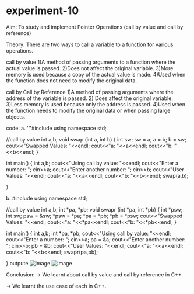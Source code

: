 # experiment-10
Aim:
To study and implement Pointer Operations (call by value and call by reference)

Theory:
There are two ways to call a variable to a function for various operations.

 call by value 
1)A method of passing arguments to a function where the actual value is passed.
2)Does not affect the original variable.
3)More memory is used because a copy of the actual value is made.
4)Used when the function does not need to modify the original data.

call by Call by Reference
1)A method of passing arguments where the address of the variable is passed.
2)	Does affect the original variable.
3)Less memory is used because only the address is passed.
4)Used when the function needs to modify the original data or when passing large objects.

code:
a.
'''#include <iostream>
using namespace std;

//call by value
int a,b;
void swap (int a, int b)
{
    int sw;
    sw = a;
    a = b;
    b = sw;
    cout<<"Swapped Values: "<<endl;
    cout<<"a: "<<a<<endl;
    cout<<"b: "<<b<<endl;
}

int main()
{
    int a,b;
    cout<<"Using call by value: "<<endl;
    cout<<"Enter a number: ";
    cin>>a;
    cout<<"Enter another number: ";
    cin>>b;
    cout<<"User Values: "<<endl;
    cout<<"a: "<<a<<endl;
    cout<<"b: "<<b<<endl;
    swap(a,b);
    
}

b.
#include <iostream>
using namespace std;

//call by value
int a,b;
int *pa, *pb;
void swapr (int *pa, int *pb)
{
    int *psw;
    int sw;
    psw = &sw;
    *psw = *pa;
    *pa = *pb;
    *pb = *psw;
    cout<<"Swapped Values: "<<endl;
    cout<<"a: "<<*pa<<endl;
    cout<<"b: "<<*pb<<endl;
}

int main()
{
    int a,b;
    int *pa, *pb;
    cout<<"Using call by value: "<<endl;
    cout<<"Enter a number: ";
    cin>>a;
    pa = &a;
    cout<<"Enter another number: ";
    cin>>b;
    pb = &b;
    cout<<"User Values: "<<endl;
    cout<<"a: "<<a<<endl;
    cout<<"b: "<<b<<endl;
    swapr(pa,pb);
    
}
outpute ![image](https://github.com/user-attachments/assets/5744569d-a3b9-4639-ab43-d07796558456)
![image](https://github.com/user-attachments/assets/21020783-9865-4b34-b0c7-e87d287247ca)




Conclusion:
→ We learnt about call by value and call by reference in C++.

→ We learnt the use case of each in C++.

